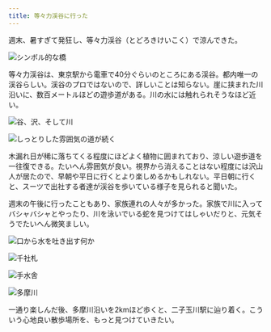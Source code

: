 ```yaml
---
title: 等々力渓谷に行った
---
```

週末、暑すぎて発狂し、等々力渓谷（とどろきけいこく）で涼んできた。

![](https://lh3.googleusercontent.com/mqN7-9q41PMuL372Ev_7FEqzn5Anq8CkBSkjJogGRRp9FXUTja7fmBSPKi30rzbspLbOQDbCa-QiMtFRElvFygu61gfyUKsgFRCqQOgKJVrIXoAdu1MaSAQClcvABmSnwf7j_UlbIlGzT_y2tPqkVtg "シンボル的な橋")

等々力渓谷は、東京駅から電車で40分ぐらいのところにある渓谷。都内唯一の渓谷らしい。渓谷のプロではないので、詳しいことは知らない。崖に挟まれた川沿いに、数百メートルほどの遊歩道がある。川の水には触れられそうなほど近い。

![](https://lh3.googleusercontent.com/y2pGIzhWVugvg2Mahm2gyNl3I7EBDKdEgj4ifmbayLszDdOwWzHD-c9LxDcPAfPsvRyG-RQ8OghSbL_EXdi6HQx-UE3r_qIxmbKv5musHqgkDnrv0N17aDE8qG2Ka2hhItjEQnSYMxmrSYi0hKJg24s "谷、沢、そして川")

![](https://lh4.googleusercontent.com/ZuCBrg2c3y5RZavMyI7mVQG1DrtcZPM-VqPa-gKw0ndzQqTyt1MRjYasqc0yo-UNNOQUhB8qEysoI8wEG2YNv2ogsOwoP65r9p6x1drhYTuDdd9Y-UO_H0vNPys7zAn_xuL3LIjEIJWZKXeiQfgsc5s "しっとりした雰囲気の道が続く")

木漏れ日が稀に落ちてくる程度にほどよく植物に囲まれており、涼しい遊歩道を一往復できる。たいへん雰囲気が良い。視界から消えることはない程度には沢山人が居たので、早朝や平日に行くとより楽しめるかもしれない。平日朝に行くと、スーツで出社する者達が渓谷を歩いている様子を見られると聞いた。

週末の午後に行ったこともあり、家族連れの人々が多かった。家族で川に入ってバシャバシャとやったり、川を泳いでいる蛇を見つけてはしゃいだりと、元気そうでたいへん微笑ましい。

![](https://lh6.googleusercontent.com/q1Y8x2VXzkDwIn_zdil35PLG7XGJcrIKVrc3LLkfR0YOdPebUF_1Ztkebp4RZoW2EJGt9PgT1eONdEJjlXEt4SPV2sVSKQTk2vdeq3RDBlpoHM4Drjco07meznub9uiPq_o7FZsaRg8Cz7pV2_oxToc "口から水を吐き出す何か")

![](https://lh4.googleusercontent.com/Q95CmBibaXffxJKKvUYD4SHC5Faykqwar6jFOAe8fjCO4IuDntqSfY4a3SQR1Ju39-TgwPjGgbWx4qeYCjnuw3fcOcf7n2pt-MqqR8UZx1lJxIUdebPb7bamJzMpQV47r4Ko2eL7fbx-Urk8ONomQPM "千社札")

![](https://lh5.googleusercontent.com/ZMHlr9hJ62ThnkmOykhucfKnC2xk43ubN65fMn67blPjw9HpSZ4gl4ycKNlJ4Q8qi-eFTnVbLnY3QSCgBBlMewHZx1Fl6wbVmnn-skL4VODN4GOSyhgrnF8X6bVMj6SEqa6ONbyTvYIo5cHTvsAGwQ4 "手水舎")

![](https://lh3.googleusercontent.com/dnOHh84EyTJ12V3RLV4Dkx123rHIXparaHv2RGNj2WwOwdSBATMLkSSuN7gA99IAsQCqppxfAWPvUa1bSJ_OA4H-KAgnsZlae_zxnb5BCxOY2qHB8QTyFvRtheMj1fw3fFVca7IXigCNRGsnD78l8rw "多摩川")

一通り楽しんだ後、多摩川沿いを2kmほど歩くと、二子玉川駅に辿り着く。こういう心地良い散歩場所を、もっと見つけていきたい。

